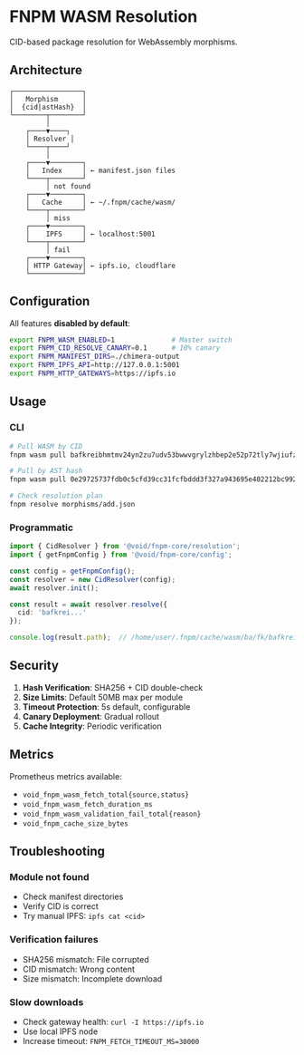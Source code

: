 # FNPM WASM Resolution

CID-based package resolution for WebAssembly morphisms.

## Architecture

```
┌─────────────────┐
│   Morphism      │
│  {cid|astHash}  │
└────────┬────────┘
         │
    ┌────▼────┐
    │ Resolver │
    └────┬────┘
         │
    ┌────▼────────┐
    │   Index     │ ← manifest.json files
    └────┬────────┘
         │ not found
    ┌────▼────────┐
    │   Cache     │ ← ~/.fnpm/cache/wasm/
    └────┬────────┘
         │ miss
    ┌────▼────────┐
    │    IPFS     │ ← localhost:5001
    └────┬────────┘
         │ fail
    ┌────▼────────┐
    │ HTTP Gateway│ ← ipfs.io, cloudflare
    └─────────────┘
```

## Configuration

All features **disabled by default**:

```bash
export FNPM_WASM_ENABLED=1              # Master switch
export FNPM_CID_RESOLVE_CANARY=0.1      # 10% canary
export FNPM_MANIFEST_DIRS=./chimera-output
export FNPM_IPFS_API=http://127.0.0.1:5001
export FNPM_HTTP_GATEWAYS=https://ipfs.io
```

## Usage

### CLI
```bash
# Pull WASM by CID
fnpm wasm pull bafkreibhmtmv24yn2zu7udv53bwwvgrylzhbep2e52p72tly7wjiufzpom

# Pull by AST hash
fnpm wasm pull 0e29725737fdb0c5cfd39cc31fcfbddd3f327a943695e402212bc9920dc1229a

# Check resolution plan
fnpm resolve morphisms/add.json
```

### Programmatic
```typescript
import { CidResolver } from '@void/fnpm-core/resolution';
import { getFnpmConfig } from '@void/fnpm-core/config';

const config = getFnpmConfig();
const resolver = new CidResolver(config);
await resolver.init();

const result = await resolver.resolve({
  cid: 'bafkrei...'
});

console.log(result.path);  // /home/user/.fnpm/cache/wasm/ba/fk/bafkrei...wasm
```

## Security

1. **Hash Verification**: SHA256 + CID double-check
2. **Size Limits**: Default 50MB max per module
3. **Timeout Protection**: 5s default, configurable
4. **Canary Deployment**: Gradual rollout
5. **Cache Integrity**: Periodic verification

## Metrics

Prometheus metrics available:
- `void_fnpm_wasm_fetch_total{source,status}`
- `void_fnpm_wasm_fetch_duration_ms`
- `void_fnpm_wasm_validation_fail_total{reason}`
- `void_fnpm_cache_size_bytes`

## Troubleshooting

### Module not found
- Check manifest directories
- Verify CID is correct
- Try manual IPFS: `ipfs cat <cid>`

### Verification failures
- SHA256 mismatch: File corrupted
- CID mismatch: Wrong content
- Size mismatch: Incomplete download

### Slow downloads
- Check gateway health: `curl -I https://ipfs.io`
- Use local IPFS node
- Increase timeout: `FNPM_FETCH_TIMEOUT_MS=30000`